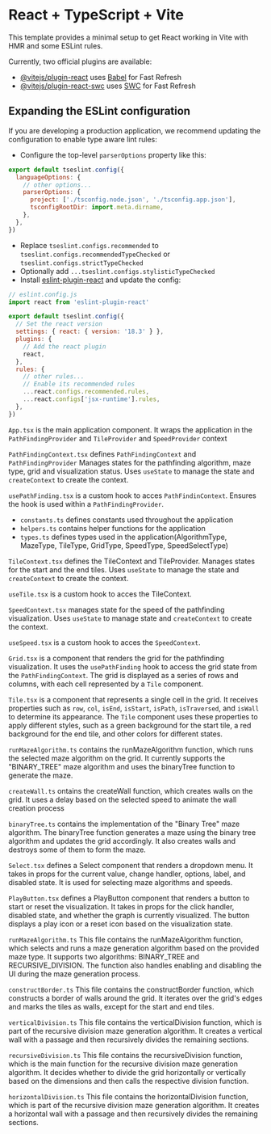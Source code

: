 # React + TypeScript + Vite

This template provides a minimal setup to get React working in Vite with HMR and some ESLint rules.

Currently, two official plugins are available:

- [@vitejs/plugin-react](https://github.com/vitejs/vite-plugin-react/blob/main/packages/plugin-react/README.md) uses [Babel](https://babeljs.io/) for Fast Refresh
- [@vitejs/plugin-react-swc](https://github.com/vitejs/vite-plugin-react-swc) uses [SWC](https://swc.rs/) for Fast Refresh

## Expanding the ESLint configuration

If you are developing a production application, we recommend updating the configuration to enable type aware lint rules:

- Configure the top-level `parserOptions` property like this:

```js
export default tseslint.config({
  languageOptions: {
    // other options...
    parserOptions: {
      project: ['./tsconfig.node.json', './tsconfig.app.json'],
      tsconfigRootDir: import.meta.dirname,
    },
  },
})
```

- Replace `tseslint.configs.recommended` to `tseslint.configs.recommendedTypeChecked` or `tseslint.configs.strictTypeChecked`
- Optionally add `...tseslint.configs.stylisticTypeChecked`
- Install [eslint-plugin-react](https://github.com/jsx-eslint/eslint-plugin-react) and update the config:

```js
// eslint.config.js
import react from 'eslint-plugin-react'

export default tseslint.config({
  // Set the react version
  settings: { react: { version: '18.3' } },
  plugins: {
    // Add the react plugin
    react,
  },
  rules: {
    // other rules...
    // Enable its recommended rules
    ...react.configs.recommended.rules,
    ...react.configs['jsx-runtime'].rules,
  },
})
```
`App.tsx` is the main application component.
It wraps the application in the `PathFindingProvider` and `TileProvider` and `SpeedProvider` context

`PathFindingContext.tsx` defines `PathFindingContext` and `PathFindingProvider`
Manages states for the pathfinding algorithm, maze type, grid and visualization status.
Uses `useState` to manage the state and `createContext` to create the context.

`usePathFinding.tsx` is a custom hook to acces `PathFindinContext`.
Ensures the hook is used within a `PathFindingProvider`.

- `constants.ts` defines constants used throughout the application
- `helpers.ts` contains helper functions for the application
- `types.ts` defines types used in the application(AlgorithmType, MazeType, TileType, GridType, SpeedType, SpeedSelectType)

`TileContext.tsx` defines the TileContext and TileProvider.
Manages states for the start and the end tiles.
Uses `useState` to manage the state and `createContext` to create the context.

`useTile.tsx` is a custom hook to acces the TileContext.

`SpeedContext.tsx` manages state for the speed of the pathfinding visualization.
Uses `useState` to manage state and `createContext` to create the context.

`useSpeed.tsx` is a custom hook to acces the `SpeedContext`.

`Grid.tsx` is a component that renders the grid for the pathfinding visualization.
It uses the `usePathFinding` hook to access the grid state from the `PathFindingContext`.
The grid is displayed as a series of rows and columns, with each cell represented by a `Tile` component.

`Tile.tsx` is a component that represents a single cell in the grid.
It receives properties such as `row`, `col`, `isEnd`, `isStart`, `isPath`, `isTraversed`, and `isWall` to determine its appearance.
The `Tile` component uses these properties to apply different styles, such as a green background for the start tile, a red background for the end tile, and other colors for different states.

`runMazeAlgorithm.ts` contains the runMazeAlgorithm function, which runs the selected maze algorithm on the grid. It currently supports the "BINARY_TREE" maze algorithm and uses the binaryTree function to generate the maze.

`createWall.ts` ontains the createWall function, which creates walls on the grid. It uses a delay based on the selected speed to animate the wall creation process

`binaryTree.ts` contains the implementation of the "Binary Tree" maze algorithm. The binaryTree function generates a maze using the binary tree algorithm and updates the grid accordingly. It also creates walls and destroys some of them to form the maze.

`Select.tsx` defines a Select component that renders a dropdown menu. It takes in props for the current value, change handler, options, label, and disabled state. It is used for selecting maze algorithms and speeds.

`PlayButton.tsx` defines a PlayButton component that renders a button to start or reset the visualization. It takes in props for the click handler, disabled state, and whether the graph is currently visualized. The button displays a play icon or a reset icon based on the visualization state.

`runMazeAlgorithm.ts`
This file contains the runMazeAlgorithm function, which selects and runs a maze generation algorithm based on the provided maze type. It supports two algorithms: BINARY_TREE and RECURSIVE_DIVISION. The function also handles enabling and disabling the UI during the maze generation process.

`constructBorder.ts`
This file contains the constructBorder function, which constructs a border of walls around the grid. It iterates over the grid's edges and marks the tiles as walls, except for the start and end tiles.

`verticalDivision.ts`
This file contains the verticalDivision function, which is part of the recursive division maze generation algorithm. It creates a vertical wall with a passage and then recursively divides the remaining sections.

`recursiveDivision.ts`
This file contains the recursiveDivision function, which is the main function for the recursive division maze generation algorithm. It decides whether to divide the grid horizontally or vertically based on the dimensions and then calls the respective division function.

`horizontalDivision.ts`
This file contains the horizontalDivision function, which is part of the recursive division maze generation algorithm. It creates a horizontal wall with a passage and then recursively divides the remaining sections.